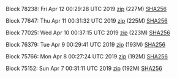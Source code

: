 Block 78238: Fri Apr 12 00:29:28 UTC 2019 [zip](https://dash-bootstrap.ams3.digitaloceanspaces.com/testnet/2019-04-12/bootstrap.dat.zip) (227M) [SHA256](https://dash-bootstrap.ams3.digitaloceanspaces.com/testnet/2019-04-12/sha256.txt)

Block 77647: Thu Apr 11 00:31:32 UTC 2019 [zip](https://dash-bootstrap.ams3.digitaloceanspaces.com/testnet/2019-04-11/bootstrap.dat.zip) (225M) [SHA256](https://dash-bootstrap.ams3.digitaloceanspaces.com/testnet/2019-04-11/sha256.txt)

Block 77025: Wed Apr 10 00:37:15 UTC 2019 [zip](https://dash-bootstrap.ams3.digitaloceanspaces.com/testnet/2019-04-10/bootstrap.dat.zip) (223M) [SHA256](https://dash-bootstrap.ams3.digitaloceanspaces.com/testnet/2019-04-10/sha256.txt)

Block 76379: Tue Apr  9 00:29:41 UTC 2019 [zip](https://dash-bootstrap.ams3.digitaloceanspaces.com/testnet/2019-04-09/bootstrap.dat.zip) (193M) [SHA256](https://dash-bootstrap.ams3.digitaloceanspaces.com/testnet/2019-04-09/sha256.txt)

Block 75766: Mon Apr  8 00:27:24 UTC 2019 [zip](https://dash-bootstrap.ams3.digitaloceanspaces.com/testnet/2019-04-08/bootstrap.dat.zip) (192M) [SHA256](https://dash-bootstrap.ams3.digitaloceanspaces.com/testnet/2019-04-08/sha256.txt)

Block 75152: Sun Apr  7 00:31:11 UTC 2019 [zip](https://dash-bootstrap.ams3.digitaloceanspaces.com/testnet/2019-04-07/bootstrap.dat.zip) (192M) [SHA256](https://dash-bootstrap.ams3.digitaloceanspaces.com/testnet/2019-04-07/sha256.txt)
